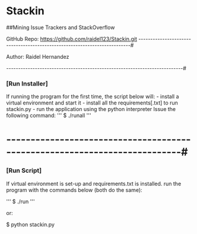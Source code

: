 
# Stackin

##Mining Issue Trackers and StackOverflow

GitHub Repo: https://github.com/raidel123/Stackin.git
--------------------------------------------------------------------------#

Author: Raidel Hernandez

--------------------------------------------------------------------------#

### [Run Installer]
If running the program for the first time, the script below will:
    - install a virtual environment and start it
    - install all the requirements[.txt] to run stackin.py
    - run the application using the python interpreter
Issue the following command:
    '''
    $ ./runall
    '''
# --------------------------------------------------------------------------#

### [Run Script]
If  virtual environment is set-up and requirements.txt is installed.
run the program with the commands below (both do the same):  

'''
  $ ./run
'''

or:

  $ python stackin.py
